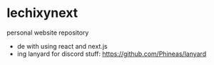 # lechixynext
personal website repository

- de with using react and next.js
- ing lanyard for discord stuff: https://github.com/Phineas/lanyard
